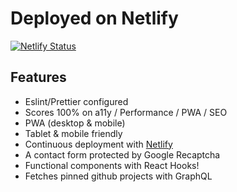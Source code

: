 # Deployed on Netlify

[![Netlify Status](https://api.netlify.com/api/v1/badges/ec8bc435-e087-4714-8fce-993dbf72db1d/deploy-status)](https://app.netlify.com/sites/kurtbauer/deploys)

## Features

- Eslint/Prettier configured
- Scores 100% on a11y / Performance / PWA / SEO
- PWA (desktop & mobile)
- Tablet & mobile friendly
- Continuous deployment with [Netlify](https://netlify.com)
- A contact form protected by Google Recaptcha
- Functional components with React Hooks!
- Fetches pinned github projects with GraphQL
